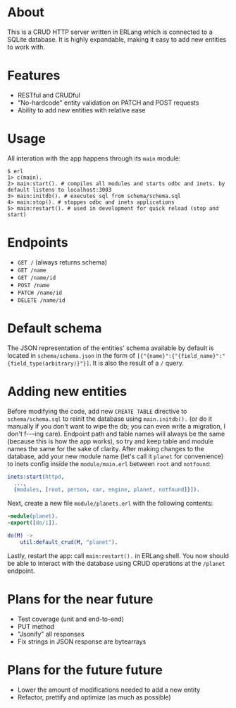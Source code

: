 # About
This is a CRUD HTTP server written in ERLang which is connected to a SQLite database. It is highly expandable, making it easy to add new entities to work with.
# Features
- RESTful and CRUDful
- "No-hardcode" entity validation on PATCH and POST requests
- Ability to add new entities with relative ease
# Usage
All interation with the app happens through its ```main``` module:
```console
$ erl
1> c(main).
2> main:start(). # compiles all modules and starts odbc and inets. by default listens to localhost:3003
3> main:initdb(). # executes sql from schema/schema.sql
4> main:stop(). # stoppes odbc and inets applications
5> main:restart(). # used in development for quick reload (stop and start)
```
# Endpoints
- ```GET /``` (always returns schema)
- ```GET /name```
- ```GET /name/id```
- ```POST /name```
- ```PATCH /name/id```
- ```DELETE /name/id```
# Default schema
The JSON representation of the entities' schema available by default is located in ```schema/schema.json``` in the form of ```[{"{name}":{"{field_name}":"{field_type(arbitrary)}"}]```. It is also the result of a ```/``` query.
# Adding new entities
Before modifying the code, add new ```CREATE TABLE``` directive to ```schema/schema.sql``` to reinit the database using ```main.initdb().``` (or do it manually if you don't want to wipe the db; you can even write a migration, I don't f---ing care). Endpoint path and table names will always be the same (because this is how the app works), so try and keep table and module names the same for the sake of clarity.
After making changes to the database, add your new module name (let's call it ```planet``` for convenience) to inets config inside the ```module/main.erl``` between ```root``` and ```notfound```:
```erlang
inets:start(httpd,
  ...,
  {modules, [root, person, car, engine, planet, notfound]}]).
```
Next, create a new file ```module/planets.erl``` with the following contents:
```erlang
-module(planet).
-export([do/1]).

do(M) ->
    util:default_crud(M, "planet").
```
Lastly, restart the app: call ```main:restart().``` in ERLang shell. You now should be able to interact with the database using CRUD operations at the ```/planet``` endpoint.
# Plans for the near future
- Test coverage (unit and end-to-end)
- PUT method
- "Jsonify" all responses
- Fix strings in JSON response are bytearrays  
# Plans for the future future
- Lower the amount of modifications needed to add a new entity
- Refactor, prettify and optimize (as much as possible)
